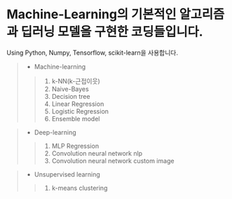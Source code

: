 Machine-Learning의 기본적인 알고리즘과 딥러닝 모델을 구현한 코딩들입니다.
================
Using Python, Numpy, Tensorflow, scikit-learn을 사용합니다.


>* Machine-learning
>>1. k-NN(k-근접이웃)
>>2. Naive-Bayes
>>3. Decision tree
>>4. Linear Regression
>>5. Logistic Regression
>>6. Ensemble model

>* Deep-learning
>>1. MLP Regression
>>2. Convolution neural network nlp
>>3. Convolution neural network custom image


>* Unsupervised learning
>>1. k-means clustering
